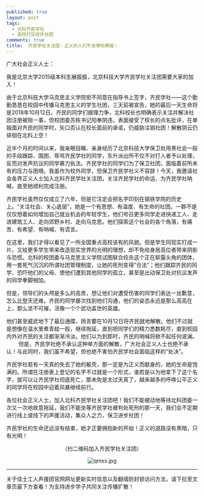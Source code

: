 ```yaml
---
published: true
layout: post
tags:
  - 北科齐民学社
  - 高校打压进步社团
comments: true
title:  齐民学社关注团：正义的人们不会惧怕黑暗！ 
---
```


广大社会正义人士：

我是北京大学2015级本科生展振振，北京科技大学齐民学社关注团需要大家的加入！

由于北京科技大学马克思主义学院拒不同意在指导书上签字，齐民学社——这个勤勤恳恳在校园中传播马克思主义的学生社团，三天前被宣告，她的最后一天生命将是2018年10月12日。齐民的同学们据理力争，北科校长也明确表示关注并解决社团注册被阻一事，但校团委苏栋书记阳奉阴违，表面接受了校长的点名批评，在单独面对齐民的同学时，矢口否认在校长面前的承诺，仍威胁注销社团！解散阴云仍徘徊在北科上空！

近半个月的时间以来，我亲眼目睹、亲身经历了北京科技大学保卫处用黑社会一般的手段跟踪、围困、辱骂齐民学社的同学，东升派出所不仅不对打人者予以处理，反而对发声抗议的同学暴力执法。齐民学社的同学们为了保卫社团，面临着前所未有的压力与困境。我虽作为校外同学，但保卫齐民学社义不容辞！今天，我邀请社会各界正义人士加入北科齐民学社关注团，关注齐民学社的命运、为齐民学社呐喊，直至她顺利完成注册。

齐民学社虽然仅仅成立了六年，但是它注定会把名字印刻在钢铁学院的历史上。“关注社会、关心底层”，她是一个有思想、有温度、有生命的社团。一群不是仅仅想着如何增加自己就业机会的年轻学生，他们号召更多同学走进快递工人、走进建筑工人、走向郊野乡村、走向马克思。他们探索这个社会的各个角落，有痛苦、有希望、有呐喊、有谎言。
    
在这里，我们才得以看见了一所全国重点高校该有的风貌。但是学生同现实打成一片，又给更多学生带来改造现实世界的光明的理想，却不免给身居高位者带来阴影与恐慌。北科的校团委与马克思主义学院试图联合绞杀这个正在崭露头角的团体，用一套死气沉沉的所谓社团管理制度，让她的死刑变得“合法”；他们跟踪齐民的同学、恐吓他们的父母、使他们遭到其他同学的孤立，甚至是出动保卫处对抗议发声的同学拳脚相加。

但是，领导们的头颅是多么的高贵，想让他们对遭受伤害的同学们表达一丝歉意，怎么比登天还难。齐民的同学屡次找到他们沟通，他们的姿态永远是那么高高在上，那么坚不可摧，活像一个个武功盖世的英雄。

   他们甚至威武地下了最后通牒，扬言要在10月12日将齐民就地解散。他们不过就是想像在温水里煮青蛙一般，继续拖延，直到把同学们的精力悉数耗尽，直到校园内外对齐民的关注都渐渐冷淡。他们以为到那时，齐民的呐喊将掀不起任何波澜。
　　
但是，齐民学社绝不承认这种单方面的解散，广大社会正义人士也绝不承认！与此同时，我们虽不希望，但也绝不害怕齐民学社会面临这样的“处决”。

齐民学社若有一天真的失去了她的躯壳，那一定是为正义而献身的，她的生命是饱满的。所谓在注册表上登记的名字不过就是一个形式，谁若是以为他拿下了这个名字，就可以让齐民学社彻底死亡，那未免是太过天真了，越来越多的呼唤公平正义的同学将在校园中迎着风暴继续前行。

各位社会正义人士，加入北科齐民学社关注团吧！我们不能被动地等待北科团委一次又一次地故意拖延，我们不能坐等齐民学社被判处死刑的那一天，我们会不定期进行线上或线下的声援活动，集众人之力，保卫进步社团！
 
齐民学社的生命还远没有结束，她才正要拥抱新的开始！正义的道路没有黑暗，只有光明！

<p align="center">（扫二维码加入齐民学社关注团）</p>

<p align="center"><img src="https://i.loli.net/2018/10/11/5bbf5a06e8445.jpg" alt="qmxs.jpg" title="qmxs.jpg" /></p>

---
关于佳士工人声援团官网网址更新实时信息以及翻墙防封锁访问方法，请下拉至文章页最下方查看！为支持进步学子共同关注传播扩散！
